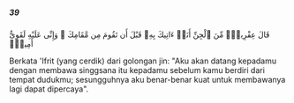 ##### 39

<span class="ayah">قَالَ عِفْرِيتٌۭ مِّنَ ٱلْجِنِّ أَنَا۠ ءَاتِيكَ بِهِۦ قَبْلَ أَن تَقُومَ مِن مَّقَامِكَ ۖ وَإِنِّى عَلَيْهِ لَقَوِىٌّ أَمِينٌۭ</span>

<span class="ayah_translation">Berkata 'Ifrit (yang cerdik) dari golongan jin: "Aku akan datang kepadamu dengan membawa singgsana itu kepadamu sebelum kamu berdiri dari tempat dudukmu; sesungguhnya aku benar-benar kuat untuk membawanya lagi dapat dipercaya".</span>
